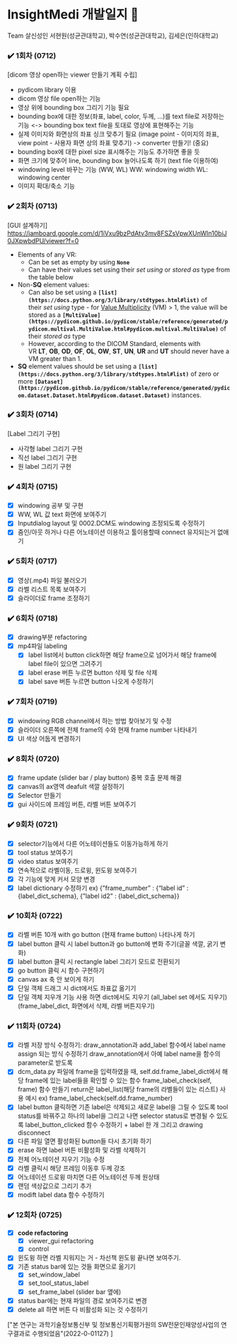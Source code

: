# InsightMedi 개발일지 🩻
Team 살신성인
서현원(성균관대학교), 박수연(성균관대학교), 김세은(인하대학교)

### ✔️ 1회차 (0712)
[dicom 영상 open하는 viewer 만들기 계획 수립]

- pydicom library 이용
- dicom 영상 file open하는 기능
- 영상 위에 bounding box 그리기 기능 필요
- bounding box에 대한 정보(좌표, label, color, 두께, ...)를 text file로 저장하는 기능 <-> bounding box text file을 토대로 영상에 표현해주는 기능
- 실제 이미지와 화면상의 좌표 싱크 맞추기 필요 (image point - 이미지의 좌표, view point - 사용자 화면 상의 좌표 맞추기) -> converter 만들기! (중요)
- bounding box에 대한 pixel size 표시해주는 기능도 추가하면 좋을 듯
- 화면 크기에 맞추어 line, bounding box 늘어나도록 하기 (text file 이용하여)
- windowing level 바꾸는 기능 (WW, WL)
WW: windowing width
WL: windowing center
- 이미지 확대/축소 기능

### ✔️ 2회차 (0713)
[GUI 설계하기]
https://jamboard.google.com/d/1iVxu9bzPdAtv3mv8FSZsVpwXUnWIn10biJ0JXpwbdPU/viewer?f=0
- Elements of any VR:
    - Can be set as empty by using **`None`**
    - Can have their values set using their *set using* or *stored as* type from the table below
- Non-**SQ** element values:
    - Can also be set using a **`[list](https://docs.python.org/3/library/stdtypes.html#list)`** of their *set using* type - for [Value Multiplicity](http://dicom.nema.org/medical/dicom/current/output/chtml/part05/sect_6.4.html) (VM) > 1, the value will be stored as a **`[MultiValue](https://pydicom.github.io/pydicom/stable/reference/generated/pydicom.multival.MultiValue.html#pydicom.multival.MultiValue)`** of their *stored as* type
    - However, according to the DICOM Standard, elements with VR **LT**, **OB**, **OD**, **OF**, **OL**, **OW**, **ST**, **UN**, **UR** and **UT** should never have a VM greater than 1.
- **SQ** element values should be set using a **`[list](https://docs.python.org/3/library/stdtypes.html#list)`** of zero or more **`[Dataset](https://pydicom.github.io/pydicom/stable/reference/generated/pydicom.dataset.Dataset.html#pydicom.dataset.Dataset)`** instances.

### ✔️ 3회차 (0714)
[Label 그리기 구현]
- 사각형 label 그리기 구현
- 직선 label 그리기 구현
- 원 label 그리기 구현

### ✔️ 4회차 (0715)
- [x] windowing 공부 및 구현
- [x] WW, WL 값 text 화면에 보여주기
- [x] Inputdialog layout 및 0002.DCM도 windowing 조정되도록 수정하기
- [x] 줌인/아웃 하거나 다른 어노테이션 이용하고 툴이용할때 connect 유지되는거 없애기

### ✔️ 5회차 (0717)
- [x]  영상(.mp4) 파일 불러오기
- [x]  라벨 리스트 목록 보여주기
- [x]  슬라이더로 frame 조정하기

### ✔️ 6회차 (0718)
- [x]  drawing부분 refactoring
- [x]  mp4파일 labeling
    - [x]  label list에서 button click하면 해당 frame으로 넘어가서 해당 frame에 label file이 있으면 그려주기
    - [x]  label erase 버튼 누르면 button 삭제 및 file 삭제
    - [x]  label save 버튼 누르면 button 나오게 수정하기
     
### ✔️ 7회차 (0719)
- [x]  windowing RGB channel에서 하는 방법 찾아보기 및 수정
- [x]  슬라이더 오른쪽에 전체 frame의 수와 현재 frame number 나타내기
- [x]  UI 색상 어둡게 변경하기

### ✔️ 8회차 (0720)
- [x]  frame update (slider bar / play button) 중복 호출 문제 해결
- [x]  canvas의 ax영역 deafult 색깔 설정하기
- [x]  Selector 만들기
- [x]  gui 사이드에 프레임 버튼, 라벨 버튼 보여주기

### ✔️ 9회차 (0721)
- [x]  selector기능에서 다른 어노테이션들도 이동가능하게 하기
- [x]  tool status 보여주기 
- [x]  video status 보여주기 
- [x]  연속적으로 라벨이동, 드로윙, 윈도윙 보여주기
- [x]  각 기능에 맞게 커서 모양 변경
- [x]  label dictionary 수정하기 ex) {”frame_number” : {“label id” : {label_dict_schema}, {”label id2” : {label_dict_schema}}

### ✔️ 10회차 (0722)
- [x]  라벨 버튼 10개 with go button (현재 frame button) 나타나게 하기
- [x]  label button 클릭 시 label button과 go button에 변화 주기(글꼴 색깔, 굵기 변화)
- [x]  label button 클릭 시 rectangle label 그리기 모드로 전환되기
- [x]  go button 클릭 시 함수 구현하기
- [x]  canvas ax 축 안 보이게 하기 
- [x]  단일 객체 드래그 시 dict에서도 좌표값 옮기기 
- [x]  단일 객체 지우개 기능 사용 하면 dict에서도 지우기 (all_label set 에서도 지우기) (frame_label_dict, 화면에서 삭제, 라벨 버튼지우기)

### ✔️ 11회차 (0724)
- [x]  라벨 저장 방식 수정하기: draw_annotation과 add_label 함수에서 label name assign 되는 방식 수정하기
draw_annotation에서 아예 label name을 함수의 parameter로 받도록
- [x]  dcm_data.py 파일에 frame을 입력하였을 때, self.dd.frame_label_dict에서 해당 frame에 있는 label들을 확인할 수 있는 함수 frame_label_check(self, frame) 함수 만들기 return은 label_list(해당 frame의 라벨들이 있는 리스트)
사용 예시 ex) frame_label_check(self.dd.frame_number)
- [x]  label button 클릭하면 기존 label은 삭제되고 새로운 label을 그릴 수 있도록 tool status를 바꿔주고 하나의 label을 그리고 나면 selector status로 변경될 수 있도록 label_button_clicked 함수 수정하기 + label 한 개 그리고 drawing disconnect
- [x]  다른 파일 열면 활성화된 button들 다시 초기화 하기
- [x]  erase 하면 label 버튼 비활성화 및 라벨 삭제하기
- [x]  전체 어노테이션 지우기 기능 수정
- [x]  라벨 클릭시 해당 프레임 이동후 두께 강조 
- [x]  어노테이션 드로윙 마치면 다른 어노테이션 두께 원상태
- [x]  랜덤 색상값으로 그리기 추가 
- [x]  modift label data 함수 수정하기

### ✔️ 12회차 (0725)
- [x]  **code refactoring**
    - [x]  viewer_gui refactoring
    - [x]  control
- [x]  윈도윙 하면 라벨 지워지는 거 - 차선책 윈도윙 끝나면 보여주기.
- [x]  기존 status bar에 있는 것들 화면으로 옮기기
    - [x]  set_window_label
    - [x]  set_tool_status_label
    - [x]  set_frame_label (slider bar 옆에)
- [x]  status bar에는 현재 파일의 경로 보여주기로 변경
- [x]  delete all 하면 버튼 다 비활성화 되는 것 수정하기

["본 연구는 과학기술정보통신부 및 정보통신기획평가원의 SW전문인재양성사업의 연구결과로 수행되었음"(2022-0-01127) ]
